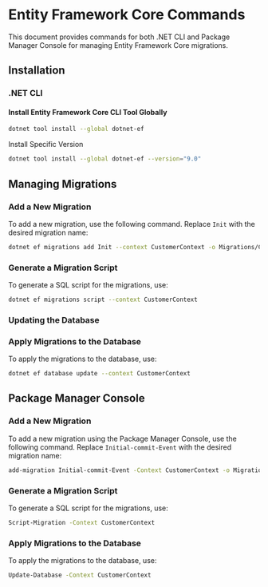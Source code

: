 # Entity Framework Core Commands

This document provides commands for both .NET CLI and Package Manager Console for managing Entity Framework Core migrations.

## Installation

### .NET CLI

#### Install Entity Framework Core CLI Tool Globally
```sh
dotnet tool install --global dotnet-ef
```

Install Specific Version
```sh
dotnet tool install --global dotnet-ef --version="9.0"
```

## Managing Migrations

### Add a New Migration
To add a new migration, use the following command. Replace `Init` with the desired migration name:

```sh
dotnet ef migrations add Init --context CustomerContext -o Migrations/CustomerDb
```

### Generate a Migration Script
To generate a SQL script for the migrations, use:
```sh
dotnet ef migrations script --context CustomerContext
```

### Updating the Database

### Apply Migrations to the Database
To apply the migrations to the database, use:

```sh
dotnet ef database update --context CustomerContext
```

## Package Manager Console

### Add a New Migration
To add a new migration using the Package Manager Console, use the following command. Replace `Initial-commit-Event` with the desired migration name:


```sh
add-migration Initial-commit-Event -Context CustomerContext -o Migrations/CustomerDb
```


### Generate a Migration Script
To generate a SQL script for the migrations, use:

```sh
Script-Migration -Context CustomerContext
```

### Apply Migrations to the Database
To apply the migrations to the database, use:

```sh
Update-Database -Context CustomerContext
```